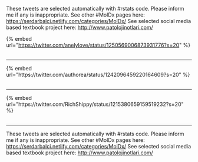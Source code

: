 

These tweets are selected automatically with #rstats code. Please inform me if any is inappropriate.
See other #MolDx pages here: https://serdarbalci.netlify.com/categories/MolDx/ 
See selected social media based textbook project here: http://www.patolojinotlari.com/

{% embed url="https://twitter.com/anelylove/status/1250569006873931776?s=20" %}<br>
<br>
<hr>
{% embed url="https://twitter.com/authorea/status/1242096459220164609?s=20" %}<br>
<br>
<hr>
{% embed url="https://twitter.com/RichShippy/status/1215380659159519232?s=20" %}<br>
<br>
<hr>


These tweets are selected automatically with #rstats code. Please inform me if any is inappropriate.
See other #MolDx pages here: https://serdarbalci.netlify.com/categories/MolDx/ 
See selected social media based textbook project here: http://www.patolojinotlari.com/
